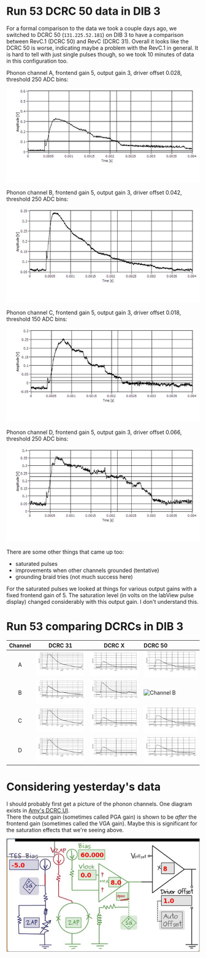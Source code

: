 Run 53 DCRC 50 data in DIB 3
============================

For a formal comparison to the data we took a couple days ago, we switched to DCRC 50
(`131.225.52.181`) on DIB 3 to have a comparison between RevC.1 (DCRC 50) and RevC (DCRC 31).
Overall it looks like the DCRC 50 is worse, indicating maybe a problem with the RevC.1 in general.
It is hard to tell with just single pulses though, so we took 10 minutes of data in this
configuration too. 

Phonon channel A, frontend gain 5, output gain 3, driver offset 0.028, threshold 250 ADC bins:

![Channel A](figures/DIB3_DCRC_50_PA_FG5_OG3_DOn028_T250.JPG)

Phonon channel B, frontend gain 5, output gain 3, driver offset 0.042, threshold 250 ADC bins:

![Channel B](figures/DIB3_DCRC_50_PB_FG5_OG3_DOp042_T250.JPG)

Phonon channel C, frontend gain 5, output gain 3, driver offset 0.018, threshold 150 ADC bins:

![Channel C](figures/DIB3_DCRC_50_PC_FG5_OG3_DOp018_T150.JPG)

Phonon channel D, frontend gain 5, output gain 3, driver offset 0.066, threshold 250 ADC bins:

![Channel D](figures/DIB3_DCRC_50_PD_FG5_OG3_DOp066_T250.JPG)

There are some other things that came up too:

* saturated pulses
* improvements when other channels grounded (tentative)
* grounding braid tries (not much success here)

For the saturated pulses we looked at things for various output gains with a fixed frontend gain
of 5.  The saturation level (in volts on the labView pulse display) changed considerably with this
output gain.  I don't understand this. 



Run 53 comparing DCRCs in DIB 3
===============================

Channel | DCRC 31 | DCRC X | DCRC 50
:------------:|:----------------:|:------------------:|:------------------
A | ![Channel A](figures/DIB3_DCRC_31_PA_FG5_OG4_DOn048_T250.JPG)| ![Channel A](figures/DIB3_DCRC_X_PA_FG5_OG3_DOp058_T250.JPG)| ![Channel A](figures/DIB3_DCRC_50_PA_FG5_OG3_DOn028_T250.JPG)
B | ![Channel B](figures/DIB3_DCRC_31_PB_FG5_OG4_DOn008_T50.JPG)| ![Channel B](figures/DIB3_DCRC_X_PB_FG5_OG3_DOp030_T250.JPG)| ![Channel B](figures/DIB3_DCRC_50_PB_FG5_OG3_DOn042_T250.JPG)
C | ![Channel A](figures/DIB3_DCRC_31_PA_FG5_OG4_DOn048_T250.JPG)| ![Channel A](figures/DIB3_DCRC_X_PA_FG5_OG3_DOp058_T250.JPG)| ![Channel A](figures/DIB3_DCRC_50_PA_FG5_OG3_DOn028_T250.JPG)
D | ![Channel A](figures/DIB3_DCRC_31_PA_FG5_OG4_DOn048_T250.JPG)| ![Channel A](figures/DIB3_DCRC_X_PA_FG5_OG3_DOp058_T250.JPG)| ![Channel A](figures/DIB3_DCRC_50_PA_FG5_OG3_DOn028_T250.JPG)
Considering yesterday's data
============================

I should probably first get a picture of the phonon channels. One diagram exists in [Amy's DCRC UI](http://dcrc01.triumf.ca:8081/CS/aroberts/dcrc_ui/dcrc.html).  
There the output gain (sometimes called PGA gain) is shown to be *after* the frontend gain
(sometimes called the VGA gain).  Maybe this is significant for the saturation effects that we're
seeing above. 

![Phonon circuit](figures/phononCircuit.jpg)
